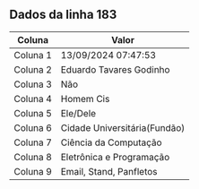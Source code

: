 ## Dados da linha 183

| Coluna | Valor |
|--------|-------|
| Coluna 1 | 13/09/2024 07:47:53 |
| Coluna 2 | Eduardo Tavares Godinho |
| Coluna 3 | Não |
| Coluna 4 | Homem Cis |
| Coluna 5 | Ele/Dele |
| Coluna 6 | Cidade Universitária(Fundão) |
| Coluna 7 | Ciência da Computação |
| Coluna 8 | Eletrônica e Programação |
| Coluna 9 | Email, Stand, Panfletos |
